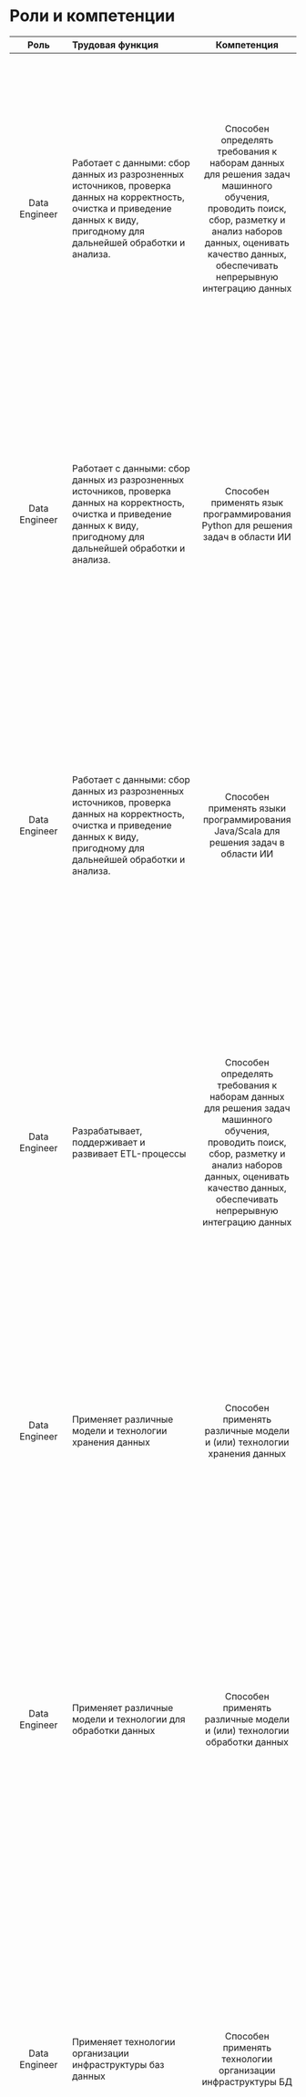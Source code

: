 # Роли и компетенции
| **Роль** | **Трудовая функция** | **Компетенция** | **Индикатор** |
|:--------:|:---------------------|:---------------:|:--------------|
| Data Engineer | Работает с данными: сбор данных из разрозненных источников, проверка данных на корректность, очистка и приведение данных к виду, пригодному для дальнейшей обработки и анализа. | Способен определять требования к наборам данных для решения задач машинного обучения, проводить поиск, сбор, разметку и анализ наборов данных, оценивать качество данных, обеспечивать непрерывную интеграцию данных | Определяет требования к наборам и качеству данных для решения задач машинного обучения; Работает с данными, в том числе собирает данные из разрозненных источников, проверяет данные на корректность; Проводит очистку данных и приводит их к виду, пригодному для дальнейшей обработки и анализа; Проводит разметку данных; Применяет инструменты и практики непрерывной интеграции данных (DataOps) |
| Data Engineer | Работает с данными: сбор данных из разрозненных источников, проверка данных на корректность, очистка и приведение данных к виду, пригодному для дальнейшей обработки и анализа. | Способен применять язык программирования Python для решения задач в области ИИ | Осуществляет выбор инструментов разработки на языке Python, приемлемых для создания прикладной системы ИИ с заданными требованиями; Разрабатывает и отлаживает прикладные решения с элементами ИИ с использованием  языка программирования Python; Тестирует, испытывает и оценивает качество решений с элементами ИИ, реализованных с использованием языка программирования Python |
| Data Engineer | Работает с данными: сбор данных из разрозненных источников, проверка данных на корректность, очистка и приведение данных к виду, пригодному для дальнейшей обработки и анализа. | Способен применять языки программирования Java/Scala для решения задач в области ИИ | Осуществляет выбор инструментов разработки на языках Java/Scala, приемлемых для создания прикладной системы ИИ с заданными требованиями; Разрабатывает и отлаживает прикладные решения с элементами ИИ с использованием  языков программирования  Java/Scala; Тестирует, испытывает и оценивает качество решений с элементами ИИ, реализованных с использованием языков программирования  Java/Scala |
| Data Engineer | Разрабатывает, поддерживает и развивает ETL-процессы | Способен определять требования к наборам данных для решения задач машинного обучения, проводить поиск, сбор, разметку и анализ наборов данных, оценивать качество данных, обеспечивать непрерывную интеграцию данных | Определяет требования к наборам и качеству данных для решения задач машинного обучения; Работает с данными, в том числе собирает данные из разрозненных источников, проверяет данные на корректность; Проводит очистку данных и приводит их к виду, пригодному для дальнейшей обработки и анализа; Проводит разметку данных; Применяет инструменты и практики непрерывной интеграции данных (DataOps) |
| Data Engineer | Применяет различные модели и технологии хранения данных | Способен применять различные модели и (или) технологии хранения данных | Осуществляет выбор технологий и механизмов хранения и доступа к данным; Разрабатывает и отлаживает прикладные решения с элементами ИИ с примением различных технологий хранения данных; Тестирует, испытывает и оценивает качество решений с элементами ИИ, реализованных с использованием технологий хранения  данных |
| Data Engineer | Применяет различные модели и технологии для обработки данных | Способен применять различные модели и (или) технологии обработки данных | Осуществляет выбор технологий обработки больших данных, приемлемых для  создания прикладной системы ИИ с заданными требованиями; Разрабатывает и отлаживает прикладные решения с элементами ИИ с примением различных технологий обработки данных; Тестирует, испытывает и оценивает качество решений с элементами ИИ, реализованных с использованием технологий обработки данных |
| Data Engineer | Применяет технологии организации инфраструктуры баз данных | Способен применять технологии организации инфраструктуры БД | Осуществляет выбор направления вспомогательных технологических решений для формирования единого стека работы с большими данными для решения поставленной задачи; Разрабатывает и отлаживает прикладные решения с элементами ИИ с примением различных технологий организации инфраструктуры БД; Тестирует, испытывает и оценивает качество решений с элементами ИИ, реализованных с использованием технологий организации инфраструктуры БД |
| Data Engineer | Проводит поиск и исследование систем-источников данных, а также выявляет возможности и способы интеграции | Способен осуществлять предварительный анализ данных и применять методы сбора и разметки данных | Обосновывает способы и варианты применения методов предварительного анализа данных в задачах ИИ, включая их математическое (алгоритмическое) преобразование и адаптацию к специфике задачи; Применяет методы анализа данных для проверки разведочных гипотез и подготовки данных к применению современных методов ИИ; Оценивает результативность применения методов предварительного анализа данных в задачах ИИ на основе сопоставления с аналогами; Применяет инструменты сбора и разметки данных для формирования обучающих выборок. |
| Data Engineer | Взаимодействует с инженерными командами, специалистами по данным и другими заинтересованными сторонами для понимания как данные можно использовать для удовлетворения потребностей бизнеса. | Способен руководить работой команды проекта в области ИИ | Обеспечивает эффективное взаимодействие всех участников команды проекта в области искусственного интеллекта, включая команды и специалистов из других подразделений |
| Data Engineer | Понимает потребности пользователей, предлагает решения | Способен руководить работой команды проекта в области ИИ | Обеспечивает эффективное взаимодействие со стейкхолдерами (в том числе нетехническими специалистами), понимает их потребности, интерпретирует и доводит до них результаты |
| Data Architect | Разрабатывает и поддерживает архитектуры для работы с большими данными | Способен применять технологии организации инфраструктуры БД | Осуществляет выбор направления вспомогательных технологических решений для формирования единого стека работы с большими данными для решения поставленной задачи; Разрабатывает и отлаживает прикладные решения с элементами ИИ с примением различных технологий организации инфраструктуры БД; Тестирует, испытывает и оценивает качество решений с элементами ИИ, реализованных с использованием технологий организации инфраструктуры БД |
| Data Architect | Проектирует модели данных, разработанные по различным направлениям деятельности компаний (на концептуальном и логическом уровнях) | Способен проводить эксперименты на данных, формулировать гипотезы исследования, строить (обучать, дообучать) модели машинного обучения с оценкой их качества и анализом ошибок, обеспечивать воспроизводимость и масштабируемость исследований на данных | Проводит исследования на данных, выдвигает гипотезы, проводит эксперименты на данных; Тестирует, испытывает и оценивает качество решений с элементами искусственного интеллекта |
| Data Architect | Проектирует, разрабатывает и внедряет требования и общую стратегию организации данных, включая стандарты, принципы, источники данных, хранилище, конвейеры, потоки данных и политики безопасности данных; Проектирует потоки данных между системами и хранилищем, алгоритмов загрузки и обработки данных | Способен определять требования к наборам данных для решения задач машинного обучения, проводить поиск, сбор, разметку и анализ наборов данных, оценивать качество данных, обеспечивать непрерывную интеграцию данных | Определяет требования к наборам и качеству данных для решения задач машинного обучения; Работает с данными, в том числе собирает данные из разрозненных источников, проверяет данные на корректность; Проводит очистку данных и приводит их к виду, пригодному для дальнейшей обработки и анализа; Проводит разметку данных; Применяет инструменты и практики непрерывной интеграции данных (DataOps) |
| Data Architect | Применяет инструменты виртуализации и контейнеризации — Docker, Kubernetes | Способен применять и (или) проектировать различные инструменты и инженерные практики промышленной разработки систем ИИ, развертывания и сопровождения моделей машинного обучения в продуктивной среде | Осуществляет выбор инструментов и инженерных практик промышленной разработки систем ИИ, развертывания и сопровождения моделей машинного обучения в продуктивной среде; Разрабатывает и отлаживает различные инструменты и инженерные практики промышленной разработки систем ИИ, развертывания и сопровождения моделей машинного обучения в продуктивной среде; Тестирует, испытывает и оценивает качество инструментов и инженерных практик промышленной разработки систем ИИ, развертывания и сопровождения моделей машинного обучения в продуктивной среде |
| Data Architect | Разрабатывает механизмы хранения и доступа к данным | Способен применять различные модели и (или) технологии хранения данных | Осуществляет выбор технологий и механизмов хранения и доступа к данным; Разрабатывает и отлаживает прикладные решения с элементами ИИ с примением различных технологий хранения данных; Тестирует, испытывает и оценивает качество решений с элементами ИИ, реализованных с использованием технологий хранения данных |
| Data Architect | Создает единую базу знаний компании посредством наполнения бизнес-глоссария, создает единый каталог данных компании, выполняет построение data-lineage | Способен осуществлять управление знаниями, в том числе с применением алгоритмов интеллектуального поиска решений и формирования стратегий | Осуществляет выбор и адаптацию методов и моделей ИИ для решения типовых задач управления знаниями; Обеспечивает условия для применения методов и моделей ИИ для решения типовых задач управления знаниями, включая подготовку данных и разработку пайплайнов; Оценивает качество решения задач управления знаниями, в т.ч. на основе тестирования, бенчмарков и сопоставления с аналогами |
| Data Architect | Взаимодействует с инженерами данных, специалистами по данным и другими заинтересованными сторонами для реализации стратегии данных; Руководит командами по работе с данными для разработки безопасного, масштабируемого, высокопроизводительного и надежного программного обеспечения и услуг для обработки больших данных и аналитики | Способен руководить работой команды проекта в области ИИ | Обеспечивает эффективное взаимодействие всех участников команды проекта в области искусственного интеллекта, включая команды и специалистов из других подразделений; Обеспечивает эффективное взаимодействие со стейкхолдерами (в том числе нетехническими специалистами), понимает их потребности, интерпретирует и доводит до них результаты |
| AI Architect | Управляют переходом от анализа бизнес-проблем и сбора бизнес-требований к определению технических требований к системе и проектированию систем ИИ в компании | Способен проводить анализ бизнес-проблем с оценкой перспективности применения ИИ для их решения, осуществлять постановку задачи машинного обучения, формулировать требования к системе ИИ | Определяет и формализует проблему предметной области, решение которой требует применения искусственного интеллекта; Определяет парадигму и класс решений ИИ, высокоуровневые требования к математическому и программному обеспечению для решения поставленной задачи; Оценивает технические требования и разрабатывает техническое задание на системы искусственного интеллекта в конкретной предметной области |
| AI Architect | Определяют архитектуру ИИ в проекте, подходы к проектированию, выбор подходящего стека технологий ИИ для RnD и промышленной разработки | Способен проектировать и поддерживать архитектуру систем искусственного интеллекта | Определяет архитектуру ИИ, подходы к проектированию, выбор подходящего стека технологий ИИ для RnD и промышленной разработки; Разрабатывает архитектуру системы ИИ для различных предметных областей |
| AI Architect | Cоздают, развертывают и вводят в эксплуатацию сквозной конвейер вывода ML моделей в продуктив через все стадии жизненного цикла систем машинного обучения | Способен проектировать и поддерживать архитектуру систем искусственного интеллекта | Cоздают, развертывают и вводят в эксплуатацию сквозной конвейер вывода ML моделей в продуктив через все стадии жизненного цикла систем машинного обучения |
| AI Architect | Обеспечивают масштабирование систем ИИ, управляют изменениями систем ИИ в ходе их эксплуатации и развития, обеспечивают вывод систем из эксплуатации  | Способен проектировать и поддерживать архитектуру систем искусственного интеллекта |  Обеспечивает масштабирование, управляет изменениями систем ИИ в ходе их эксплуатации и развития, обеспечивают вывод систем из эксплуатации |
| AI Architect | Проводит непрерывный поиск, аудит и совершенствование методов, технологий и инструментов ИИ  | Способен применять знания об истории развития и трендах современного ИИ для формулирования корректных постановок задач и поиска перспективных способов решения проблем с помощью ИИ. | Позиционирует собственную задачу в заданной области знания c точки зрения основных трендов современного искусственного интеллекта; Определяет тенденции развития, оценивает новизну и практическую значимость своих решений с точки зрения основных трендов современного искусственного интеллекта; Оценивает конкурирующие решения и разработки с точки зрения основных трендов современного искусственного интеллекта |
| AI Architect |  | Способен применять современную теоретическую математику для разработки новых алгоритмов и формулирования перспективных задач ИИ.  | Обосновывает способы и варианты применения методов и моделей в задачах искусственного интеллекта, включая их математическое (алгоритмическое) преобразование и адаптацию к специфике задачи; Применяет аппарат теории вероятностей, матстатистики и теории информации для формулирования и анализа задач искусственного интеллекта; Применяет современный математический аппарат теории вероятностей для исследования методов и моделей машинного обучения; Применяет аппарат байесовского моделирования и теорию информации для построения и анализа устойчивости и интерпретируемости современных моделей искусственного интеллекта; Применяет численные методы, включая методы оптимизации, для разработки  и исследования обучающих алгоритмов; Применяет статистические методы анализа и машинного обучения для решения задач анализа данных и проведения экспериментов на данных; Применяет современную теоретическую математику для разработки новых алгоритмов и формулирования перспективных задач ИИ; Оценивает результативность применения методов и моделей в задачах ИИ на основе сопоставления с аналогами |
| AI Architect |  | Способен применять и (или) разрабатывать архитектуры глубоких нейронных сетей /  генеративных глубоких сетей / алгоритмы, методы и технологии компьютерного зрения /технологии обработки естесственного языка   | Проводит исследования новых методов глубокого обучения, предлагает собственные имплементации архитектур глубоких нейронных сетей; Разрабатывает новые методы генеративного глубокого обучения, создает новые или модифицирует известные архитектуры генеративных глубоких сетей; Разрабатывает новые алгоритмы и библиотеки компьютерного зрения, новые архитектуры глубоких нейронных сетей и методы их обучения для задач анализа изображений и видео; Разрабатывает новые алгоритмы и библиотеки обработки естественного языка, новые архитектуры глубоких нейронных сетей и методы их обучения для задач анализа текста |
| AI Architect | Являются связующим звеном между аналитиками данных, инженерами данных, разработчиками, инженерами (DevOps, DataOps, MLOps) и руководителями бизнес-подразделений для управления и масштабирования инициатив в области ИИ  | Способен руководить работой команды проекта в области ИИ | Обеспечивает эффективное взаимодействие всех участников команды проекта в области искусственного интеллекта, включая команды и специалистов из других подразделений; Обеспечивает эффективное взаимодействие со стейкхолдерами (в том числе нетехническими специалистами), понимает их потребности, интерпретирует и доводит до них результаты |
| AI Architect | Управляют рисками (техническими и организационными) в проектах по использованию ИИ | Способен управлять процессом жизненного цикла ИИ-продукта | Управляет рисками проекта в области искусственного интеллекта |
| ML Researcher |  | Способен применять знания об истории развития и трендах современного ИИ для формулирования корректных постановок задач и поиска перспективных способов решения проблем с помощью ИИ. | Позиционирует собственную задачу в заданной области знания c точки зрения трендов современного искусственного интеллекта; Определяет тенденции развития, оценивает новизну и практическую значимость своих решений с точки зрения современного искусственного интеллекта; Оценивает конкурирующие решения и разработки с точки зрения трендов современного искусственного интеллекта |
| ML Researcher |  | Способен применять современную теоретическую математику для разработки новых алгоритмов и формулирования перспективных задач ИИ.  | Обосновывает способы и варианты применения методов и моделей в задачах искусственного интеллекта, включая их математическое (алгоритмическое) преобразование и адаптацию к специфике задачи; Применяет аппарат теории вероятностей, матстатистики и теории информации для формулирования и анализа задач искусственного интеллекта; Применяет современный математический аппарат теории вероятностей для исследования методов и моделей машинного обучения; Применяет аппарат байесовского моделирования и теорию информации для построения и анализа устойчивости и интерпретируемости современных моделей искусственного интеллекта; Применяет численные методы, включая методы оптимизации, для разработки  и исследования обучающих алгоритмов; Применяет статистические методы анализа и машинного обучения для решения задач анализа данных и проведения экспериментов на данных; Применяет современную теоретическую математику для разработки новых алгоритмов и формулирования перспективных задач ИИ; Оценивает результативность применения методов и моделей в задачах ИИ на основе сопоставления с аналогами |
| ML Researcher | Проводит исследования и создаёт прототипы решений на основе методов глубокого обучения и классического ML | Способен применять и (или) разрабатывать архитектуры глубоких нейронных сетей /  генеративных глубоких сетей / алгоритмы, методы и технологии компьютерного зрения /технологии обработки естесственного языка   | Проводит исследования новых методов глубокого обучения, предлагает собственные имплементации архитектур глубоких нейронных сетей; Разрабатывает новые методы генеративного глубокого обучения, создает новые или модифицирует известные архитектуры генеративных глубоких сетей; Разрабатывает новые алгоритмы и библиотеки компьютерного зрения, новые архитектуры глубоких нейронных сетей и методы их обучения для задач анализа изображений и видео; Разрабатывает новые алгоритмы и библиотеки обработки естественного языка, новые архитектуры глубоких нейронных сетей и методы их обучения для задач анализа текста|
| ML Researcher | Проводит исследования и создаёт прототипы решений на основе методов глубокого обучения и классического ML | Способен применять классические методы и модели машинного обучения /  методы повышения устойчивости, надежности, безопасности алгоритмов МО / алгоритмы обучения с подкреплением /  алгоритмы автоматического машинного обучения / алгоритмы обучения на нестандартных объемах данных | Обосновывает способы и варианты применения классических методов и моделей машинного обучения /  методов повышения устойчивости, надежности, безопасности алгоритмов МО / алгоритмов обучения с подкреплением /  алгоритмов автоматического машинного обучения / алгоритмов обучения на нестандартных объемах данных   в задачах ИИ, включая их математическое (алгоритмическое) преобразование и адаптацию к специфике задачи; Эффективно применяет классические методы и модели машинного обучения /  методы повышения устойчивости, надежности, безопасности алгоритмов МО / алгоритмы обучения с подкреплением /  алгоритмы автоматического машинного обучения / алгоритмы обучения на нестандартных объемах данных для обеспечения достижимости функциональных характеристик систем ИИ; Оценивает результативность применения классических методов и моделей машинного обучения /  методов повышения устойчивости, надежности, безопасности алгоритмов МО / алгоритмов обучения с подкреплением /  алгоритмов автоматического машинного обучения / алгоритмов обучения на нестандартных объемах данных в задачах ИИ на основе сопоставления с аналогами"|
| ML Researcher |  | Способен применять язык программирования Python для решения задач в области ИИ | Осуществляет выбор инструментов разработки на языке Python, приемлемых для создания прикладной системы ИИ с заданными требованиями; Разрабатывает и отлаживает прикладные решения с элементами ИИ с использованием  языка программирования Python; Тестирует, испытывает и оценивает качество решений с элементами ИИ, реализованных с использованием языка программирования Python |
| ML Researcher | Профессионально проводит и координирует все фазы исследовательского проекта | Способен управлять процессом жизненного цикла ИИ-продукта | Подбирает методологию управления проектами с ИИ под ограничения задачи и ресурсное обеспечение и организует процесс разработки системы ИИ по выбранной методологии; Осуществляет запуск и ведение проекта в области ИИ, в том числе планирование и контроль задач, оценку ресурсов"; Управляет требованиями к системам искусственного интеллекта, в том числе определяет метрики качества и правила их применения и оценки; Управляет рисками проекта в области искусственного интеллекта; Cоздает, развертывает и вводит в эксплуатацию сквозной конвейер вывода ML моделей в продуктив через все стадии жизненного цикла систем машинного обучения |
| ML Researcher | Создает промышленные образцы применения новых моделей или технологий, проводит эксперименты | Создает промышленные образцы применения новых моделей или технологий, проводит эксперименты | Проводит исследования на данных, выдвигает гипотезы, проводит эксперименты на данных; Тестирует, испытывает и оценивает качество решений с элементами искусственного интеллекта |
| ML Researcher | Взаимодействует с прикладными продуктовыми командами и исследователями из других подразделений | Способен руководить работой команды проекта в области ИИ | Обеспечивает эффективное взаимодействие всех участников команды проекта в области искусственного интеллекта, включая команды и специалистов из других подразделений |
| ML Researcher | Интерпретирует и представляет результаты, в том числе не техническим контрагентам. | Способен руководить работой команды проекта в области ИИ | Обеспечивает эффективное взаимодействие со стейкхолдерами (в том числе нетехническими специалистами), понимает их потребности, интерпретирует и доводит до них результаты |
| ML Researcher | Активно публикует результаты своих исследований | Способен организовывать и осуществлять научные исследования, представлять, оформлять и защищать результаты интеллектуальной деятельности (ОС ИТМО) | Анализирует, интерпретирует, оценивает, представляет и защищает результаты выполненного исследования с обоснованными выводами и рекомендациями; Оформляет документацию для защиты объектов интеллектуальной собственности и коммерциализации прав на объекты интеллектуальной собственности |
| ML Engineer |  | Способен применять современную теоретическую математику для разработки новых алгоритмов и формулирования перспективных задач ИИ.  | Обосновывает способы и варианты применения методов и моделей в задачах искусственного интеллекта, включая их математическое (алгоритмическое) преобразование и адаптацию к специфике задачи; Применяет аппарат теории вероятностей, матстатистики и теории информации для формулирования и анализа задач искусственного интеллекта; Применяет современный математический аппарат теории вероятностей для исследования методов и моделей машинного обучения; Применяет аппарат байесовского моделирования и теорию информации для построения и анализа устойчивости и интерпретируемости современных моделей искусственного интеллекта; Применяет численные методы, включая методы оптимизации, для разработки  и исследования обучающих алгоритмов; Применяет статистические методы анализа и машинного обучения для решения задач анализа данных и проведения экспериментов на данных; Применяет современную теоретическую математику для разработки новых алгоритмов и формулирования перспективных задач ИИ; Оценивает результативность применения методов и моделей в задачах ИИ на основе сопоставления с аналогами |
| ML Engineer | Оборачивает ML модели в сервисы и развертывает их в продуктивной среде, выстраивает процесс промышленной разработки ML-систем и обеспечивает их эксплуатацию |  |  |
| ML Engineer | Применяет инструменты и практики MLOps для оптимизации и автоматизации процессов развертывания моделей, их дообучения, обслуживания и мониторинга |  |  |
| ML Engineer | Проектирует, разрабатывает и улучшает алгоритмы/модели машинного обучения для продуктов компании с учетом требований к производительности и работе в продуктиве (оптимизация инференса, компрессия моделей) | Способен применять классические методы и модели машинного обучения /  методы повышения устойчивости, надежности, безопасности алгоритмов МО / алгоритмы обучения с подкреплением /  алгоритмы автоматического машинного обучения / алгоритмы обучения на нестандартных объемах данных | Обосновывает способы и варианты применения классических методов и моделей машинного обучения /  методов повышения устойчивости, надежности, безопасности алгоритмов МО / алгоритмов обучения с подкреплением /  алгоритмов автоматического машинного обучения / алгоритмов обучения на нестандартных объемах данных   в задачах ИИ, включая их математическое (алгоритмическое) преобразование и адаптацию к специфике задачи; Эффективно применяет классические методы и модели машинного обучения /  методы повышения устойчивости, надежности, безопасности алгоритмов МО / алгоритмы обучения с подкреплением /  алгоритмы автоматического машинного обучения / алгоритмы обучения на нестандартных объемах данных для обеспечения достижимости функциональных характеристик систем ИИ; Оценивает результативность применения классических методов и моделей машинного обучения /  методов повышения устойчивости, надежности, безопасности алгоритмов МО / алгоритмов обучения с подкреплением /  алгоритмов автоматического машинного обучения / алгоритмов обучения на нестандартных объемах данных в задачах ИИ на основе сопоставления с аналогами" |
| ML Engineer | Имплементирует известные алгоритмы, архитектуры и модели машинного обучения на реальных (сырых) данных компании/продукта, с оценкой качества от этапа MVP до продуктивной системы | Способен применять и (или) проектировать различные инструменты и инженерные практики промышленной разработки систем ИИ, развертывания и сопровождения моделей машинного обучения в продуктивной среде | Осуществляет выбор инструментов и инженерных практик промышленной разработки систем ИИ, развертывания и сопровождения моделей машинного обучения в продуктивной среде; Разрабатывает и отлаживает различные инструменты и инженерные практики промышленной разработки систем ИИ, развертывания и сопровождения моделей машинного обучения в продуктивной среде; Тестирует, испытывает и оценивает качество инструментов и инженерных практик промышленной разработки систем ИИ, развертывания и сопровождения моделей машинного обучения в продуктивной среде |
| ML Engineer | Применяет Python для написания моделей | Способен применять язык программирования Python для решения задач в области ИИ | Осуществляет выбор инструментов разработки на языке Python, приемлемых для создания прикладной системы ИИ с заданными требованиями; Разрабатывает и отлаживает прикладные решения с элементами ИИ с использованием  языка программирования Python; Тестирует, испытывает и оценивает качество решений с элементами ИИ, реализованных с использованием языка программирования Python |
| ML Engineer | Применяет методы распределенной обработки данных и машинного обучения на больших данных в продуктивных средах с целью извлечения бизнес-пользы | Способен применять и (или) проектировать различные инструменты и инженерные практики промышленной разработки систем ИИ, развертывания и сопровождения моделей машинного обучения в продуктивной среде | Осуществляет выбор инструментов и инженерных практик промышленной разработки систем ИИ, развертывания и сопровождения моделей машинного обучения в продуктивной среде; Разрабатывает и отлаживает различные инструменты и инженерные практики промышленной разработки систем ИИ, развертывания и сопровождения моделей машинного обучения в продуктивной среде; Тестирует, испытывает и оценивает качество инструментов и инженерных практик промышленной разработки систем ИИ, развертывания и сопровождения моделей машинного обучения в продуктивной среде |
| ML Engineer | Осуществляет мониторинг и сопровождение ML-моделей | Способен применять и (или) проектировать различные инструменты и инженерные практики промышленной разработки систем ИИ, развертывания и сопровождения моделей машинного обучения в продуктивной среде | Осуществляет выбор инструментов и инженерных практик промышленной разработки систем ИИ, развертывания и сопровождения моделей машинного обучения в продуктивной среде; Разрабатывает и отлаживает различные инструменты и инженерные практики промышленной разработки систем ИИ, развертывания и сопровождения моделей машинного обучения в продуктивной среде; Тестирует, испытывает и оценивает качество инструментов и инженерных практик промышленной разработки систем ИИ, развертывания и сопровождения моделей машинного обучения в продуктивной среде |
| AI PM | Проводит форсайт по развитию ИИ в различных отраслях | Способен применять знания об истории развития и трендах современного ИИ для формулирования корректных постановок задач и поиска перспективных способов решения проблем с помощью ИИ. | Позиционирует собственную задачу в заданной области знания c точки зрения основных трендов современного искусственного интеллекта; Определяет тенденции развития, оценивает новизну и практическую значимость своих решений с точки зрения современного искусственного интеллекта; Оценивает конкурирующие решения и разработки с точки зрения основных трендов современного искусственного интеллекта |
| AI PM | Проводит форсайт по развитию ИИ в различных отраслях | Способен проводить анализ бизнес-проблем с оценкой перспективности применения ИИ для их решения, осуществлять постановку задачи машинного обучения, формулировать требования к системе ИИ | Определяет и формализует проблему предметной области, решение которой требует применения искусственного интеллекта |
| AI PM | Осуществляет ведение (запуск и управление) проектов в области ИИ, в том числе подбор команды, планирование и контроль задач, оценка ресурсов | Способен управлять процессом жизненного цикла ИИ-продукта | Осуществляет запуск и ведение проекта в области ИИ, в том числе планирование и контроль задач, оценку ресурсов |
| AI PM | Осуществляет ведение (запуск и управление) проектов в области ИИ, в том числе подбор команды, планирование и контроль задач, оценка ресурсов | Способен руководить работой команды проекта в области ИИ | Определяет состав и обеспечивает подбор команды проекта в области искусственного интеллекта |
| AI PM | Обеспечивает эффективное взаимодействие всех участников проекта, включая бизнес-лидеров, команду Data Science и разработчиков ПО. | Способен руководить работой команды проекта в области ИИ | Обеспечивает эффективное взаимодействие всех участников команды проекта в области искусственного интеллекта, включая команды и специалистов из других подразделений |
| AI PM | Управляет рисками и обеспечивает качество проекта | Способен управлять процессом жизненного цикла ИИ-продукта | Управляет требованиями к системам искусственного интеллекта, в том числе определяет метрики качества и правила их применения и оценки; Управляет рисками проекта в области искусственного интеллекта |
| AI PM | Умеет разрабатывать ТЗ на системы ИИ, разрабатывать и вести проектную документацию | Способен проводить анализ бизнес-проблем с оценкой перспективности применения ИИ для их решения, осуществлять постановку задачи машинного обучения, формулировать требования к системе ИИ | Оценивает технические требования и разрабатывает техническое задание на системы искусственного интеллекта в конкретной предметной области |
| AI PM | Проводит оценку качества моделей машинного обучения | Способен определять требования к наборам данных для решения задач машинного обучения, проводить поиск, сбор, разметку и анализ наборов данных, оценивать качество данных, обеспечивать непрерывную интеграцию данных | Определяет требования к наборам и качеству данных для решения задач машинного обучения; Работает с данными, в том числе собирает данные из разрозненных источников, проверяет данные на корректность; Проводит очистку данных и приводит их к виду, пригодному для дальнейшей обработки и анализа; Проводит разметку данных; Применяет инструменты и практики непрерывной интеграции данных (DataOps) |
| Data Analyst |  | Способен применять знания об истории развития и трендах современного ИИ для формулирования корректных постановок задач и поиска перспективных способов решения проблем с помощью ИИ. | Позиционирует собственную задачу в заданной области знания c точки зрения основных трендов современного искусственного интеллекта; Определяет тенденции развития, оценивает новизну и практическую значимость своих решений с точки зрения современного искусственного интеллекта; Оценивает конкурирующие решения и разработки с точки зрения основных трендов современного искусственного интеллекта |
| Data Analyst | Проводит исследования на данных, выдвигает гипотезы,  проводит эксперименты на данных (c ML или без) и визуализирует результаты с применением технологий анализа данных (статистического анализа), методов и алгоритмов машинного обучения | Способен применять современную теоретическую математику для разработки новых алгоритмов и формулирования перспективных задач ИИ.  | Обосновывает способы и варианты применения методов и моделей в задачах искусственного интеллекта, включая их математическое (алгоритмическое) преобразование и адаптацию к специфике задачи; Применяет аппарат теории вероятностей, матстатистики и теории информации для формулирования и анализа задач искусственного интеллекта; Применяет современный математический аппарат теории вероятностей для исследования методов и моделей машинного обучения; Применяет аппарат байесовского моделирования и теорию информации для построения и анализа устойчивости и интерпретируемости современных моделей искусственного интеллекта; Применяет численные методы, включая методы оптимизации, для разработки  и исследования обучающих алгоритмов; Применяет статистические методы анализа и машинного обучения для решения задач анализа данных и проведения экспериментов на данных; Применяет современную теоретическую математику для разработки новых алгоритмов и формулирования перспективных задач ИИ; Оценивает результативность применения методов и моделей в задачах ИИ на основе сопоставления с аналогами |
| Data Analyst | Выбирает и обучает (дообучает) ML модели, проводит валидацию, реализует шаги по улучшению качества моделей | Способен применять классические методы и модели машинного обучения /  методы повышения устойчивости, надежности, безопасности алгоритмов МО / алгоритмы обучения с подкреплением /  алгоритмы автоматического машинного обучения / алгоритмы обучения на нестандартных объемах данных | Обосновывает способы и варианты применения классических методов и моделей машинного обучения /  методов повышения устойчивости, надежности, безопасности алгоритмов МО / алгоритмов обучения с подкреплением /  алгоритмов автоматического машинного обучения / алгоритмов обучения на нестандартных объемах данных   в задачах ИИ, включая их математическое (алгоритмическое) преобразование и адаптацию к специфике задачи; Эффективно применяет классические методы и модели машинного обучения /  методы повышения устойчивости, надежности, безопасности алгоритмов МО / алгоритмы обучения с подкреплением /  алгоритмы автоматического машинного обучения / алгоритмы обучения на нестандартных объемах данных для обеспечения достижимости функциональных характеристик систем ИИ; Оценивает результативность применения классических методов и моделей машинного обучения /  методов повышения устойчивости, надежности, безопасности алгоритмов МО / алгоритмов обучения с подкреплением /  алгоритмов автоматического машинного обучения / алгоритмов обучения на нестандартных объемах данных в задачах ИИ на основе сопоставления с аналогами" |
| Data Analyst |  Отвечает за доведение результатов исследований, обнаруженных инсайтов в данных до процессов принятия решений стейкхолдерами (нетехническими специалистами) | Способен руководить работой команды проекта в области ИИ | Обеспечивает эффективное взаимодействие со стейкхолдерами (в том числе нетехническими специалистами), понимает их потребности, интерпретирует и доводит до них результаты |
| Data Analyst | Отвечает за сбор и анализ данных, оценку их качества, предлагают меры по улучшению качества данных - участвуют в роли аналитиков в выстраивании процессов создания "чистых" данных в компании | Способен определять требования к наборам данных для решения задач машинного обучения, проводить поиск, сбор, разметку и анализ наборов данных, оценивать качество данных, обеспечивать непрерывную интеграцию данных | Определяет требования к наборам и качеству данных для решения задач машинного обучения; Работает с данными, в том числе собирает данные из разрозненных источников, проверяет данные на корректность; Проводит очистку данных и приводит их к виду, пригодному для дальнейшей обработки и анализа; Проводит разметку данных; Применяет инструменты и практики непрерывной интеграции данных (DataOps) |
| Data Analyst | Владеет доменными знаниями о "бизнес-смысле" данных и бизнес-процессах работы с данными | Способен проводить анализ бизнес-проблем с оценкой перспективности применения ИИ для их решения, осуществлять постановку задачи машинного обучения, формулировать требования к системе ИИ | Оценивает технические требования и разрабатывает техническое задание на системы искусственного интеллекта в конкретной предметной области |
| Data Analyst | Для решения RnD задач на данных пишут программный код с целью быстрой проверки гипотез на данных (не с целью вывода в продуктивную среду) | Способен применять язык программирования Python для решения задач в области ИИ | Осуществляет выбор инструментов разработки на языке Python, приемлемых для создания прикладной системы ИИ с заданными требованиями; Разрабатывает и отлаживает прикладные решения с элементами ИИ с использованием  языка программирования Python; Тестирует, испытывает и оценивает качество решений с элементами ИИ, реализованных с использованием языка программирования Python |
| AI CDO |  | Способен применять знания об истории развития и трендах современного ИИ для формулирования корректных постановок задач и поиска перспективных способов решения проблем с помощью ИИ. | Позиционирует собственную задачу в заданной области знания c точки зрения основных трендов современного искусственного интеллекта; Определяет тенденции развития, оценивает новизну и практическую значимость своих решений с точки зрения современного искусственного интеллекта; Оценивает конкурирующие решения и разработки с точки зрения основных трендов современного искусственного интеллекта |
| AI CDO | Отвечает за разработку стратегии цифровой трансформации, изменение бизнес-модели и бизнес-процессов для цифровизации бизнеса, политикой организации в отношении данных, аналитики и внедрения ИИ | Способен разрабатывать и реализовывать стратегию цифровой трансформации компании на основе подходов ИИ и Big Data, формировать экосистему продуктов, ИИ и цифровых технологий  | Разрабатывает стратегию цифровой трансформации, изменения бизнес-модели и бизнес-процессов для цифровизации бизнеса |
| AI CDO | Формирует портфель цифровых решений и решений с поддержкой ИИ | Способен разрабатывать и реализовывать стратегию цифровой трансформации компании на основе подходов ИИ и Big Data, формировать экосистему продуктов, ИИ и цифровых технологий  | Формирует портфель цифровых решений и решений с поддержкой ИИ |
| AI CDO | Обеспечивает лидерство в управлении изменениями, связанными с внедрением сквозных цифровых технологий по всем видам деятельности | Способен разрабатывать и реализовывать стратегию цифровой трансформации компании на основе подходов ИИ и Big Data, формировать экосистему продуктов, ИИ и цифровых технологий  | Разрабатывает стратегию цифровой трансформации, изменения бизнес-модели и бизнес-процессов для цифровизации бизнеса |
| AI CDO | Определяет целеполагание применения технологий ИИ в деятельности организации | Способен разрабатывать и реализовывать стратегию цифровой трансформации компании на основе подходов ИИ и Big Data, формировать экосистему продуктов, ИИ и цифровых технологий  | Определяет политику организации в отношении данных, аналитики и внедрения ИИ, целеполагания применения технологий ИИ в деятельности организации |
| AI CDO | Формирует экосистему организации в области ИИ и смежных цифровых технологий (включая вовлечение собственных подразделений, партнеров, подрядчиков, вузов для задач обучения, и пр.) | Способен разрабатывать и реализовывать стратегию цифровой трансформации компании на основе подходов ИИ и Big Data, формировать экосистему продуктов, ИИ и цифровых технологий  | Формирует экосистему организации в области ИИ и смежных цифровых технологий |
| AI CDO | Формирует корпоративный центр компетенций в сфере цифровых технологий | Способен развивать компетенции по искусственному интеллекту и работе с данными в компании | Применяет практики обмена опытом и передачи знаний в команде, практики профессионального развития и самообразования специалистов |
| AI Qualified Ordering Specialist | Выполнить декомпозицию проблемы на составные части, содержащие компактные ИИ-решения (для дальнейшей проработки архитектором ИИ) | Способен применять знания об истории развития и трендах современного ИИ для формулирования корректных постановок задач и поиска перспективных способов решения проблем с помощью ИИ. | Позиционирует собственную задачу в заданной области знания c точки зрения основных трендов современного искусственного интеллекта; Определяет тенденции развития, оценивает новизну и практическую значимость своих решений с точки зрения современного искусственного интеллекта; Оценивает конкурирующие решения и разработки с точки зрения основных трендов современного искусственного интеллекта |
| AI Qualified Ordering Specialist | Определить и формализовать проблему предметной области, решение которой требует применения ИИ | Способен проводить анализ бизнес-проблем с оценкой перспективности применения ИИ для их решения, осуществлять постановку задачи машинного обучения, формулировать требования к системе ИИ | Определяет и формализует проблему предметной области, решение которой требует применения искусственного интеллекта |
| AI Qualified Ordering Specialist | Определить парадигму и класс решений ИИ, высокоуровневые требования к математическому и программному обеспечению для решения поставленной задачи | Способен проводить анализ бизнес-проблем с оценкой перспективности применения ИИ для их решения, осуществлять постановку задачи машинного обучения, формулировать требования к системе ИИ | Определяет парадигму и класс решений ИИ, высокоуровневые требования к математическому и программному обеспечению для решения поставленной задачи |
| AI Qualified Ordering Specialist | Определить метрики качества и правила их применения (оценки и пр.) | Способен управлять процессом жизненного цикла ИИ-продукта | Управляет требованиями к системам искусственного интеллекта, в том числе определяет метрики качества и правила их применения и оценки |
| AI Qualified Ordering Specialist | Разрабатывать и оценивать технические требования (техническое задание) на системы с ИИ в конкретной предметной области | Способен проводить анализ бизнес-проблем с оценкой перспективности применения ИИ для их решения, осуществлять постановку задачи машинного обучения, формулировать требования к системе ИИ | Оценивает технические требования и разрабатывает техническое задание на системы искусственного интеллекта в конкретной предметной области |
| AI Qualified Ordering Specialist | Разрабатывать ПиМ, проводить испытания, обеспечивать приемку результатов работ | Способен проводить эксперименты на данных, формулировать гипотезы исследования, строить (обучать, дообучать) модели машинного обучения с оценкой их качества и анализом ошибок, обеспечивать воспроизводимость и масштабируемость исследований на данных | Тестирует, испытывает и оценивает качество решений с элементами искусственного интеллекта |
| Domain ML Specialist | Определяет пути и гипотезы применения технологий ИИ на основе априорных знаний предметной (доменной) области | Способен применять знания об истории развития и трендах современного ИИ для формулирования корректных постановок задач и поиска перспективных способов решения проблем с помощью ИИ. | Позиционирует собственную задачу в заданной области знания c точки зрения основных трендов современного искусственного интеллекта; Определяет тенденции развития, оценивает новизну и практическую значимость своих решений с точки зрения современного искусственного интеллекта; Оценивает конкурирующие решения и разработки с точки зрения основных трендов современного искусственного интеллекта |
| Domain ML Specialist | Выбирает и обучает (дообучает) ML модели, проводит валидацию, реализует шаги по улучшению качества моделей в определенной доменой области | Способен применять классические методы и модели машинного обучения /  методы повышения устойчивости, надежности, безопасности алгоритмов МО / алгоритмы обучения с подкреплением /  алгоритмы автоматического машинного обучения / алгоритмы обучения на нестандартных объемах данных | Обосновывает способы и варианты применения классических методов и моделей машинного обучения /  методов повышения устойчивости, надежности, безопасности алгоритмов МО / алгоритмов обучения с подкреплением /  алгоритмов автоматического машинного обучения / алгоритмов обучения на нестандартных объемах данных   в задачах ИИ, включая их математическое (алгоритмическое) преобразование и адаптацию к специфике задачи; Эффективно применяет классические методы и модели машинного обучения /  методы повышения устойчивости, надежности, безопасности алгоритмов МО / алгоритмы обучения с подкреплением /  алгоритмы автоматического машинного обучения / алгоритмы обучения на нестандартных объемах данных для обеспечения достижимости функциональных характеристик систем ИИ; Оценивает результативность применения классических методов и моделей машинного обучения /  методов повышения устойчивости, надежности, безопасности алгоритмов МО / алгоритмов обучения с подкреплением /  алгоритмов автоматического машинного обучения / алгоритмов обучения на нестандартных объемах данных в задачах ИИ на основе сопоставления с аналогами" |
| Domain ML Specialist | Выбирает и обучает (дообучает) ML модели, проводит валидацию, реализует шаги по улучшению качества моделей в определенной доменой области | Способен применять и (или) разрабатывать архитектуры глубоких нейронных сетей/ генеративных глубоких сетей / компьютерного зрения | Проводит исследования новых методов глубокого обучения, предлагает собственные имплементации архитектур глубоких нейронных сетей; Применяет (сделав обоснованный выбор) готовые DL-модели (известные архитектуры глубоких нейронных сетей), при необходимости дообучает/оптимизирует их для решения прикладной задачи на реальных данных с оценкой качества; Создает собственную имплементацию известной нейросетевой архитектуры с пайплайном обучения модели на заданном стеке технологий по описанию в публикации (в научной статье, на веб-ресурсе, в репозитарии) для решения прикладной задачи; Адаптирует/оптимизирует известные архитектуры глубоких нейросетей и пайплайны их обучения/дообучения под определенный набор данных и технические требования к работе в продуктивной среде; Выбирает DL-фреймворки и перспективные нейросетевые модели и подходы к иобучению/дообучению под заданный класс прикладных задач; Применяет известные архитектуры генеративных глубоких нейронных сетей для решения прикладной задачи (генерация текста, генерация изображений по тексту, синтез речи и т.д.), при необходимости проводя дообучение на наборах данных; Имплементирует известные архитектуры генеративных сетей, реализует пайплайны их обучения на датасетах и вывод генеративных моделей в продуктивную среду; Разрабатывает новые методы генеративного глубокого обучения, создает новые или модифицирует известные архитектуры генеративных глубоких сетей |
| Domain ML Specialist | Проводит исследования на доменных данных, выдвигает гипотезы, проводит эксперименты на данных и визуализирует результаты с применением технологий анализа данных (статистического анализа), методов и алгоритмов машинного обучения | Способен проводить эксперименты на данных, формулировать гипотезы исследования, строить (обучать, дообучать) модели машинного обучения с оценкой их качества и анализом ошибок, обеспечивать воспроизводимость и масштабируемость исследований на данных | Проводит исследования на данных, выдвигает гипотезы, проводит эксперименты на данных; Тестирует, испытывает и оценивает качество решений с элементами искусственного интеллекта |
| Domain ML Specialist | Проводит исследования на доменных данных, выдвигает гипотезы, проводит эксперименты на данных и визуализирует результаты с применением технологий анализа данных (статистического анализа), методов и алгоритмов машинного обучения | Способен применять современную теоретическую математику для разработки новых алгоритмов и формулирования перспективных задач ИИ.  | Обосновывает способы и варианты применения методов и моделей в задачах искусственного интеллекта, включая их математическое (алгоритмическое) преобразование и адаптацию к специфике задачи; Применяет аппарат теории вероятностей, матстатистики и теории информации для формулирования и анализа задач искусственного интеллекта; Применяет современный математический аппарат теории вероятностей для исследования методов и моделей машинного обучения; Применяет аппарат байесовского моделирования и теорию информации для построения и анализа устойчивости и интерпретируемости современных моделей искусственного интеллекта; Применяет численные методы, включая методы оптимизации, для разработки и исследования обучающих алгоритмов; Применяет статистические методы анализа и машинного обучения для решения задач анализа данных и проведения экспериментов на данных; Применяет современную теоретическую математику для разработки новых алгоритмов и формулирования перспективных задач ИИ; Оценивает результативность применения методов и моделей в задачах ИИ на основе сопоставления с аналогами |
| Domain ML Specialist | Отвечает за сбор и анализ данных, оценку их качества, предлагают меры по улучшению качества данных - участвуют в роли аналитиков в выстраивании процессов создания "чистых" данных в компании | Способен определять требования к наборам данных для решения задач машинного обучения, проводить поиск, сбор, разметку и анализ наборов данных, оценивать качество данных, обеспечивать непрерывную интеграцию данных | "Определяет требования к наборам и качеству данных для решения задач машинного обучения; Работает с данными, в том числе собирает данные из разрозненных источников, проверяет данные на корректность; Проводит очистку данных и приводит их к виду, пригодному для дальнейшей обработки и анализа; Проводит разметку данных;Применяет инструменты и практики непрерывной интеграции данных (DataOps)" |
| Domain ML Specialist | Владеет доменными знаниями о "бизнес-смысле" данных и бизнес-процессах работы с данными | Способен определять требования к наборам данных для решения задач машинного обучения, проводить поиск, сбор, разметку и анализ наборов данных, оценивать качество данных, обеспечивать непрерывную интеграцию данных | Определяет требования к наборам и качеству данных для решения задач машинного обучения; Работает с данными, в том числе собирает данные из разрозненных источников, проверяет данные на корректность; Проводит очистку данных и приводит их к виду, пригодному для дальнейшей обработки и анализа; Проводит разметку данных; Применяет инструменты и практики непрерывной интеграции данных (DataOps) |
| Domain ML Specialist | Владеет доменными знаниями о "бизнес-смысле" данных и бизнес-процессах работы с данными | Способен проводить анализ бизнес-проблем с оценкой перспективности применения ИИ для их решения, осуществлять постановку задачи машинного обучения, формулировать требования к системе ИИ | Оценивает технические требования и разрабатывает техническое задание на системы искусственного интеллекта в конкретной предметной области |
| Domain ML Specialist | Взаимодействует с прикладными продуктовыми командами и исследователями из других подразделений | Способен руководить работой команды проекта в области ИИ | Обеспечивает эффективное взаимодействие всех участников команды проекта в области искусственного интеллекта, включая команды и специалистов из других подразделений |
| Domain ML Specialist | Интерпретирует и представляет результаты, в том числе не техническим контрагентам | Способен руководить работой команды проекта в области ИИ | Обеспечивает эффективное взаимодействие со стейкхолдерами (в том числе нетехническими специалистами), понимает их потребности, интерпретирует и доводит до них результаты |
| AI Security Engineer | Анализирует и обеспечивает защищенность системы искусственного интеллекта на всех этапах ее жизненного цикла | Способен обеспечивать безопасность систем ИИ, управлять рисками в разработке систем ИИ, создавать решения с доверенным ИИ с учетом этики ИИ | Анализирует и обеспечивает защищенность системы искусственного интеллекта на всех этапах ее жизненного цикла |
| AI Security Engineer | Проводит валидацию систем искусственного интеллекта, оценивает эффективность и качество обеспечения защищенности и безопасности | Способен обеспечивать безопасность систем ИИ, управлять рисками в разработке систем ИИ, создавать решения с доверенным ИИ с учетом этики ИИ | Проводит валидацию систем искусственного интеллекта, оценивает эффективность и качество обеспечения защищенности и безопасности |
| AI Security Engineer | Анализирует защищенность разрабатываемого ПО со встроенным искусственным интеллектом с использованием программных средств и ручного анализа | Способен обеспечивать безопасность систем ИИ, управлять рисками в разработке систем ИИ, создавать решения с доверенным ИИ с учетом этики ИИ | Анализирует защищенность разрабатываемого ПО со встроенным искусственным интеллектом с использованием программных средств и ручного анализа |
| AI Security Engineer | Участвует в разработке архитектуры систем ИИ в части обеспечения безопасности | Способен обеспечивать безопасность систем ИИ, управлять рисками в разработке систем ИИ, создавать решения с доверенным ИИ с учетом этики ИИ | Участвует в разработке архитектуры систем ИИ в части обеспечения безопасности |
| AI Security Engineer | Разрабатывает и применяет методы защиты и противодействия атакам на системы искусственного интеллекта | Способен обеспечивать безопасность систем ИИ, управлять рисками в разработке систем ИИ, создавать решения с доверенным ИИ с учетом этики ИИ | Разрабатывает и применяет методы защиты и противодействия атакам на системы искусственного интеллекта |
